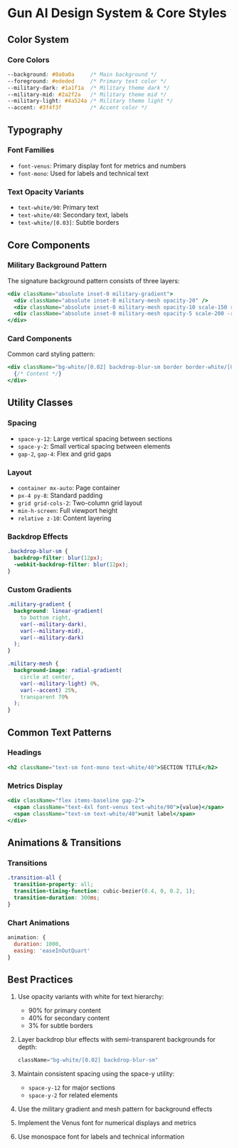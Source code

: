 # Gun AI Design System & Core Styles

## Color System

### Core Colors
```css
--background: #0a0a0a     /* Main background */
--foreground: #ededed     /* Primary text color */
--military-dark: #1a1f1a  /* Military theme dark */
--military-mid: #2a2f2a   /* Military theme mid */
--military-light: #4a524a /* Military theme light */
--accent: #3f4f3f         /* Accent color */
```

## Typography

### Font Families
- `font-venus`: Primary display font for metrics and numbers
- `font-mono`: Used for labels and technical text

### Text Opacity Variants
- `text-white/90`: Primary text
- `text-white/40`: Secondary text, labels
- `text-white/[0.03]`: Subtle borders

## Core Components

### Military Background Pattern
The signature background pattern consists of three layers:
```jsx
<div className="absolute inset-0 military-gradient">
  <div className="absolute inset-0 military-mesh opacity-20" />
  <div className="absolute inset-0 military-mesh opacity-10 scale-150 rotate-45" />
  <div className="absolute inset-0 military-mesh opacity-5 scale-200 -rotate-45" />
</div>
```

### Card Components
Common card styling pattern:
```jsx
<div className="bg-white/[0.02] backdrop-blur-sm border border-white/[0.03] rounded-lg p-6 shadow-[0_0_15px_rgba(255,255,255,0.02)]">
  {/* Content */}
</div>
```

## Utility Classes

### Spacing
- `space-y-12`: Large vertical spacing between sections
- `space-y-2`: Small vertical spacing between elements
- `gap-2`, `gap-4`: Flex and grid gaps

### Layout
- `container mx-auto`: Page container
- `px-4 py-8`: Standard padding
- `grid grid-cols-2`: Two-column grid layout
- `min-h-screen`: Full viewport height
- `relative z-10`: Content layering

### Backdrop Effects
```css
.backdrop-blur-sm {
  backdrop-filter: blur(12px);
  -webkit-backdrop-filter: blur(12px);
}
```

### Custom Gradients
```css
.military-gradient {
  background: linear-gradient(
    to bottom right,
    var(--military-dark),
    var(--military-mid),
    var(--military-dark)
  );
}

.military-mesh {
  background-image: radial-gradient(
    circle at center,
    var(--military-light) 0%,
    var(--accent) 25%,
    transparent 70%
  );
}
```

## Common Text Patterns

### Headings
```jsx
<h2 className="text-sm font-mono text-white/40">SECTION TITLE</h2>
```

### Metrics Display
```jsx
<div className="flex items-baseline gap-2">
  <span className="text-4xl font-venus text-white/90">{value}</span>
  <span className="text-sm text-white/40">unit label</span>
</div>
```

## Animations & Transitions

### Transitions
```css
.transition-all {
  transition-property: all;
  transition-timing-function: cubic-bezier(0.4, 0, 0.2, 1);
  transition-duration: 300ms;
}
```

### Chart Animations
```javascript
animation: {
  duration: 1000,
  easing: 'easeInOutQuart'
}
```

## Best Practices

1. Use opacity variants with white for text hierarchy:
   - 90% for primary content
   - 40% for secondary content
   - 3% for subtle borders

2. Layer backdrop blur effects with semi-transparent backgrounds for depth:
   ```jsx
   className="bg-white/[0.02] backdrop-blur-sm"
   ```

3. Maintain consistent spacing using the space-y utility:
   - `space-y-12` for major sections
   - `space-y-2` for related elements

4. Use the military gradient and mesh pattern for background effects

5. Implement the Venus font for numerical displays and metrics

6. Use monospace font for labels and technical information
